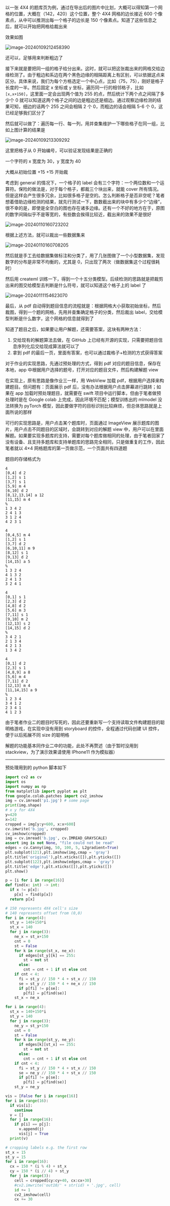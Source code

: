 以一张 4X4 的题库页为例，通过在导出后的图片中比划，大概可以得知第一个网格的位置，大概在（142，420）这个位置，整个 4X4 网格的边长接近 600 个像素点，从中可以推测出每一个格子的边长是 150 个像素点。知道了这些信息之后，就可以开始把网格给裁出来

效果如图

![image-20240109212458390](image-20240109212458390.png)

还可以，足够用来判断粗边了

接下来就是要把同一组的格子给分出来。这时，就可以把这张裁出来的网格交给边缘检测了。由于粗边和系边在两个黑色边缘的相隔距离上有区别，可以依据这点来区分。具体来说，我们为每个方格选定一个中心点，比如（75，75），刚好是格子长度的一半。然后固定 x 坐标或 y 坐标，遍历同一行的相邻格子，比如 `[x,x+150]`，这里面一定会出现两个值为 255 的点，然后统计下两个点之间隔了多少个 0 就可以知道这两个格子之间的边是粗边还是细边。通过观察边缘检测的结果可知，细边的话两个 255 之间会相隔 2 个 0，而粗边的话会相隔 5-6 个 0，这已经足够我们区分了

然后就可以做了：遍历每一行、每一列，用并查集维护一下哪些格子在同一组，比如上图计算的结果是

![image-20240109213309292](image-20240109213309292.png)

这里把格子从 0 开始编号，可以验证发现结果是正确的



一个字符的 x 宽度为 30，y 宽度为 40	

大概从初始位置 +15 +15 开始裁

考虑到 general 的情况下，一个格子的 label 会有三个字符：一个两位数和一个运算符。保险的做法是，对于每个格子，都裁三个块出来，就能 cover 所有情况。但是这样会产生很多冗余，比如很多格子是空的。怎么判断格子是否非空呢？笔者想着借助边缘检测的结果，就先行测试一下，数数截出来的块中有多少个“边缘”，很不幸的是，即使是全空白的图也存在诸多边缘。还有一个不好的地方在于，原图的数字间隔似乎不是等宽的，有些数会挨得比较近，截出来的效果不是很好

![image-20240110160723202](image-20240110160723202.png)

根据上述方法，就可以裁出一些数据集来

![image-20240110160708205](image-20240110160708205.png)

然后就是手工去给数据集做标注和分类了，用了几张图做了一个小型数据集，发现数字的分布是非常不均衡的，尤其是 0，只出现了两次（做数据集这个过程很耗时）

然后用 createml 训练一下，得到一个十五分类模型。后续检测的思路就是把裁剪出来的图交给模型去判断是什么符号，就可以知道这个格子上的 label 了

![image-20240111154623070](image-20240111154623070.png)

最后，从 pdf 自动得到题目信息的流程就是：根据网格大小获取初始坐标，然后裁图，得到一个题的网格，先用并查集确定格子的分类，然后裁出 label，交给模型判断是什么数字，这个网格的信息就得到了

知道了题目之后，如果要让用户解题，还需要答案，这块有两种方法：

1.  交给现有的解题算法去做，在 GitHub 上已经有开源的实现，只需要把题目信息序列化后交给现成算法就可以了
2.  拿到 pdf 的最后一页，里面有答案，也可以通过裁格子+检测的方式获得答案

对于作业的实现思路，先通过预处理的方式，得到 pdf 对应的题目信息，保存在本地，app 中根据用户选择的题号，打开对应的题目文件，然后构建解题 view

在实现上，原有思路是像作业三一样，用 WebView 加载 pdf，根据用户选择来构建题目。但问题有：页面展示 pdf 后，没有办法根据用户点击屏幕进行跳转；如果在 app 加载时预处理题目，就需要在 swift 项目中运行脚本，但由于笔者做预处理时是在 Google colab 上完成，因此环境不匹配；模型训练出的 mlmodel 没法转换为 pyTorch 模型，因此要做字符的目标识别比较麻烦，但总体思路就是上面所说的那样

可行的实现思路是，用户点击某个题库时，页面通过 ImageView 展示题库的图片，用户点击不同题目的区域时，会跳转到对应的解题 view 中，用户可以在里面解题。如果要实现多题库的支持，需要对每个题库做相同的处理，由于笔者回家了没有设备、且支持多题库和支持单题库的思路完全相同，只是做重复的工作，因此笔者就以 4×4 网格题库的第一页做示范，一个页面共有四道题

题目的存储格式为

```
4
[0,4] d 2
[1,2] s 1
[3,7] s 1
[5,9] m 4
[6,10] d 2
[8,12,13,14] a 12
[11,15] m 4
%
1 3 4 2
2 4 1 3
3 1 2 4
4 2 3 1
```

```
4
[0,4,5] m 4
[1,2] s 1
[3,7] d 2
[6,10,11] m 9
[8,12] s 1
[9,13] d 2
[14,15] a 5
%
1 3 2 4
4 1 3 2
2 4 1 3
3 2 4 1
```

```
4
[0,1] s 1
[2,3] d 2
[4,8] d 2
[5,6] m 3
[7,11] s 1
[9,10] m 2
[12,13] s 2
[14,15] d 2
%
3 4 2 1
2 1 3 4
4 2 1 3
1 3 4 2
```

```
4
[0,1] d 2
[2,3] s 1
[4,8,9] a 8
[5,6] m 4
[7,11] d 2
[12,13] m 4
[11,14,15] a 9
%
1 2 3 4
3 4 1 2
2 3 4 1
4 1 2 3
```

由于笔者作业二的题目时写死的，因此还要重新写一个支持读取文件构建题目的聪明格游戏，在实现中没有用到 storyboard 的控件，全程通过代码创建 UI 控件，便于以后拓展不同 size 的聪明格

解题的功能基本同作业二中的功能，此处不再赘述（由于暂时没用到 stackview，为了演示效果请使用 IPhone11 作为模拟器）

---

预处理用到的 python 脚本如下

```python
import cv2 as cv
import os
import numpy as np
from matplotlib import pyplot as plt
from google.colab.patches import cv2_imshow
img = cv.imread('p1.jpg') # some page
print(img.shape)
# x y for 4X4
y=420 
x=142
cropped = img[y:y+600, x:x+600]
cv.imwrite('b.jpg', cropped)
cv_imshow(cropped)
img = cv.imread('b.jpg', cv.IMREAD_GRAYSCALE)
assert img is not None, "file could not be read"
edges = cv.Canny(img, 50, 100, 5, L2gradient=True)
plt.subplot(121),plt.imshow(img,cmap = 'gray')
plt.title('original'),plt.xticks([]),plt.yticks([])
plt.subplot(122),plt.imshow(edges,cmap = 'gray')
plt.title('edge'),plt.xticks([]),plt.yticks([])
plt.show()

p = [i for i in range(16)]
def find(x: int) -> int:
  if x != p[x]:
    p[x] = find(p[x])
  return p[x]

# 150 represents 4X4 cell's size
# 140 represents offset from (0,0)
for i in range(4):
  st_y = 140+150*i
  st_x = 140
  for j in range(3):
    ne_x = st_x+150
    cnt = 0
    st = False
    for k in range(st_x, ne_x):
      if edges[st_y][k] == 255:
        st = not st
      else:
        cnt = cnt + 1 if st else cnt
    if cnt < 4:
      fi = st_y // 150 * 4 + st_x // 150
      se = st_y // 150 * 4 + ne_x // 150
      if p[fi] != p[se]:
        p[fi] = p[find(se)]
    st_x = ne_x

for i in range(4):
  st_x = 140+150*i
  st_y = 140
  for j in range(3):
    ne_y = st_y+150
    cnt = 0
    st = False
    for k in range(st_y, ne_y):
      if edges[k][st_x] == 255:
        st = not st
      else:
        cnt = cnt + 1 if st else cnt
    if cnt < 4:
      fi = st_y // 150 * 4 + st_x // 150
      se = ne_y // 150 * 4 + st_x // 150
      if p[fi] != p[se]:
        p[fi] = p[find(se)]
    st_y = ne_y

vis = [False for i in range(16)]
for i in range(16):
  if vis[i]:
    continue
  v = []
  for j in range(16):
    if p[i] == p[j]:
      v.append(j)
      vis[j] = True
  print(v)

# cropping labels e.g. the first row
st_x = 15
st_y = 15
for i in range(16):
  cx = 150 * (i % 4) + st_x
  cy = 150 * (i // 4) + st_y
  for j in range(3):
    cell = cropped[cy:cy+40, cx:cx+30]
    #cv2.imwrite('out10/' + str(id) + '.jpg', cell)
    id += 1
    cv2_imshow(cell)
    cx += 30
```



